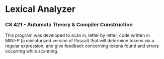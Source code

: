 # Lexical Analyzer
### CS 421 - Automata Theory & Compiler Construction
This program was developed to scan in, letter by letter, code written in MINI-P (a miniaturized version of Pascal) that will determine tokens via a regular expression, and give feedback concerning tokens found and errors occurring while scanning.
